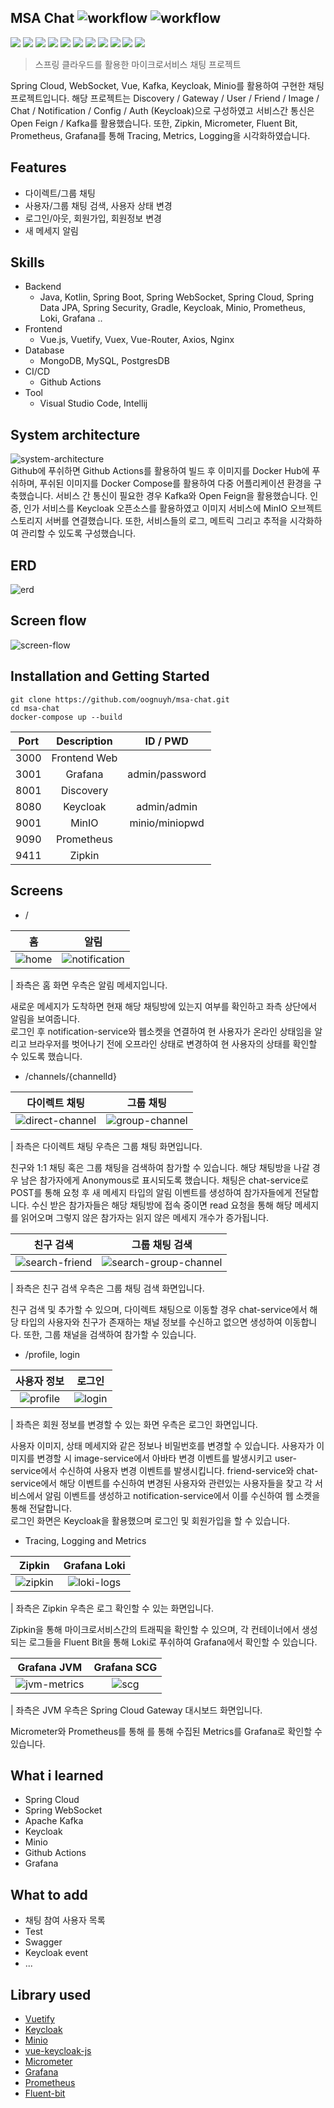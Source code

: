 ## MSA Chat ![workflow](https://github.com/oognuyh/msa-chat/actions/workflows/backend.yml/badge.svg) ![workflow](https://github.com/oognuyh/msa-chat/actions/workflows/frontend.yml/badge.svg)
<img src="https://img.shields.io/badge/Prometheus-E6522C.svg?&logo=Prometheus&logoColor=white"> <img src="https://img.shields.io/badge/Grafana-F46800.svg?&logo=Grafana&logoColor=white"> <img src="https://img.shields.io/badge/Vue.js-4FC08D.svg?&logo=Vue.js&logoColor=white"> <img src="https://img.shields.io/badge/Spring Boot-6DB33F.svg?&logo=SpringBoot&logoColor=white"> <img src="https://img.shields.io/badge/MongoDB-47A248.svg?&logo=MongoDB&logoColor=white"> <img src="https://img.shields.io/badge/NGINX-009639.svg?&logo=NGINX&logoColor=white">  <img src="https://img.shields.io/badge/GitHub Actions-2088FF.svg?&logo=GitHubActions&logoColor=white"> <img src="https://img.shields.io/badge/Docker-2496ED.svg?&logo=Docker&logoColor=white"> <img src="https://img.shields.io/badge/Visual Studio Code-007ACC.svg?&logo=VisualStudioCode&logoColor=white"> <img src="https://img.shields.io/badge/Vuetify-1867C0.svg?&logo=Vuetify&logoColor=white"> <img src="https://img.shields.io/badge/Apache Kafka-231F20.svg?&logo=ApacheKafka&logoColor=white"> 

> 스프링 클라우드를 활용한 마이크로서비스 채팅 프로젝트

Spring Cloud, WebSocket, Vue, Kafka, Keycloak, Minio를 활용하여 구현한 채팅 프로젝트입니다. 해당 프로젝트는 Discovery / Gateway / User / Friend / Image / Chat / Notification / Config / Auth (Keycloak)으로 구성하였고 서비스간 통신은 Open Feign / Kafka를 활용했습니다. 또한, Zipkin, Micrometer, Fluent Bit, Prometheus, Grafana를 통해 Tracing, Metrics, Logging을 시각화하였습니다.

## Features
- 다이렉트/그룹 채팅
- 사용자/그룹 채팅 검색, 사용자 상태 변경
- 로그인/아웃, 회원가입, 회원정보 변경
- 새 메세지 알림

## Skills
- Backend
    - Java, Kotlin, Spring Boot, Spring WebSocket, Spring Cloud, Spring Data JPA, Spring Security, Gradle, Keycloak, Minio, Prometheus, Loki, Grafana ..
- Frontend
    - Vue.js, Vuetify, Vuex, Vue-Router, Axios, Nginx
- Database
    - MongoDB, MySQL, PostgresDB
- CI/CD
    - Github Actions
- Tool
    - Visual Studio Code, Intellij

## System architecture
![system-architecture](https://raw.githubusercontent.com/oognuyh/msa-chat/master/images/system-architecture.png)  
Github에 푸쉬하면 Github Actions를 활용하여 빌드 후 이미지를 Docker Hub에 푸쉬하며, 푸쉬된 이미지를 Docker Compose를 활용하여 다중 어플리케이션 환경을 구축했습니다. 서비스 간 통신이 필요한 경우 Kafka와 Open Feign을 활용했습니다. 인증, 인가 서비스를 Keycloak 오픈소스를 활용하였고 이미지 서비스에 MinIO 오브젝트 스토리지 서버를 연결했습니다. 또한, 서비스들의 로그, 메트릭 그리고 추적을 시각화하여 관리할 수 있도록 구성했습니다.

## ERD
![erd](https://raw.githubusercontent.com/oognuyh/msa-chat/master/images/erd.png)  

## Screen flow
![screen-flow](https://raw.githubusercontent.com/oognuyh/msa-chat/master/images/screen-flow.png)  

## Installation and Getting Started
```
git clone https://github.com/oognuyh/msa-chat.git
cd msa-chat
docker-compose up --build
```

| Port | Description | ID / PWD |
|:-:|:-:|:-:|
| 3000 | Frontend Web |  |
| 3001 | Grafana | admin/password |
| 8001 | Discovery |  |
| 8080 | Keycloak | admin/admin |
| 9001 | MinIO | minio/miniopwd |
| 9090 | Prometheus |  |
| 9411 | Zipkin |  |


## Screens
- /

| 홈 | 알림 |
|:---:|:---:|
|![home](https://raw.githubusercontent.com/oognuyh/msa-chat/master/images/home.png)|![notification](https://raw.githubusercontent.com/oognuyh/msa-chat/master/images/notification.png)|

| 좌측은 홈 화면 우측은 알림 메세지입니다.

새로운 메세지가 도착하면 현재 해당 채팅방에 있는지 여부를 확인하고 좌측 상단에서 알림을 보여줍니다.  
로그인 후 notification-service와 웹소켓을 연결하여 현 사용자가 온라인 상태임을 알리고 브라우저를 벗어나기 전에 오프라인 상태로 변경하여 현 사용자의 상태를 확인할 수 있도록 했습니다. 

- /channels/{channelId}

| 다이렉트 채팅 | 그룹 채팅 |
|:---:|:---:|
|![direct-channel](https://raw.githubusercontent.com/oognuyh/msa-chat/master/images/direct-channel.png)|![group-channel](https://raw.githubusercontent.com/oognuyh/msa-chat/master/images/group-channel.png)|

| 좌측은 다이렉트 채팅 우측은 그룹 채팅 화면입니다.

친구와 1:1 채팅 혹은 그룹 채팅을 검색하여 참가할 수 있습니다. 해당 채팅방을 나갈 경우 남은 참가자에게 Anonymous로 표시되도록 했습니다. 채팅은 chat-service로 POST를 통해 요청 후 새 메세지 타입의 알림 이벤트를 생성하여 참가자들에게 전달합니다. 수신 받은 참가자들은 해당 채팅방에 접속 중이면 read 요청을 통해 해당 메세지를 읽어오며 그렇지 않은 참가자는 읽지 않은 메세지 개수가 증가됩니다.

| 친구 검색 | 그룹 채팅 검색 |
|:---:|:---:|
|![search-friend](https://raw.githubusercontent.com/oognuyh/msa-chat/master/images/search-friend.png)|![search-group-channel](https://raw.githubusercontent.com/oognuyh/msa-chat/master/images/search-group-channel.png)|

| 좌측은 친구 검색 우측은 그룹 채팅 검색 화면입니다.

친구 검색 및 추가할 수 있으며, 다이렉트 채팅으로 이동할 경우 chat-service에서 해당 타입의 사용자와 친구가 존재하는 채널 정보를 수신하고 없으면 생성하여 이동합니다. 또한, 그룹 채널을 검색하여 참가할 수 있습니다.

- /profile, login

| 사용자 정보 | 로그인 |
|:---:|:---:|
|![profile](https://raw.githubusercontent.com/oognuyh/msa-chat/master/images/profile.png)|![login](https://raw.githubusercontent.com/oognuyh/msa-chat/master/images/login.png)|

| 좌측은 회원 정보를 변경할 수 있는 화면 우측은 로그인 화면입니다.

사용자 이미지, 상태 메세지와 같은 정보나 비밀번호를 변경할 수 있습니다.
사용자가 이미지를 변경할 시 image-service에서 아바타 변경 이벤트를 발생시키고 user-service에서 수신하여 사용자 변경 이벤트를 발생시킵니다. friend-service와 chat-service에서 해당 이벤트를 수신하여 변경된 사용자와 관련있는 사용자들을 찾고 각 서비스에서 알림 이벤트를 생성하고 notification-service에서 이를 수신하여 웹 소켓을 통해 전달합니다.  
로그인 화면은 Keycloak을 활용했으며 로그인 및 회원가입을 할 수 있습니다.

- Tracing, Logging and Metrics

| Zipkin | Grafana Loki |
|:---:|:---:|
|![zipkin](https://raw.githubusercontent.com/oognuyh/msa-chat/master/images/zipkin.png)|![loki-logs](https://raw.githubusercontent.com/oognuyh/msa-chat/master/images/loki-logs.png)|

| 좌측은 Zipkin 우측은 로그 확인할 수 있는 화면입니다.

Zipkin을 통해 마이크로서비스간의 트래픽을 확인할 수 있으며, 각 컨테이너에서 생성되는 로그들을 Fluent Bit을 통해 Loki로 푸쉬하여 Grafana에서 확인할 수 있습니다.

| Grafana JVM | Grafana SCG |
|:---:|:---:|
|![jvm-metrics](https://raw.githubusercontent.com/oognuyh/msa-chat/master/images/jvm-metrics.png)|![scg](https://raw.githubusercontent.com/oognuyh/msa-chat/master/images/scg.png)|

| 좌측은 JVM 우측은 Spring Cloud Gateway 대시보드 화면입니다.

Micrometer와 Prometheus를 통해 를 통해 수집된 Metrics를 Grafana로 확인할 수 있습니다.

## What i learned
- Spring Cloud
- Spring WebSocket
- Apache Kafka
- Keycloak
- Minio
- Github Actions
- Grafana

## What to add
- 채팅 참여 사용자 목록
- Test
- Swagger
- Keycloak event
- ...

## Library used
- [Vuetify](https://vuetifyjs.com)
- [Keycloak](https://keycloak.org)
- [Minio](https://min.io)
- [vue-keycloak-js](https://github.com/dsb-norge/vue-keycloak-js)
- [Micrometer](https://micrometer.io/)
- [Grafana](https://grafana.com/)
- [Prometheus](https://prometheus.io/)
- [Fluent-bit](https://fluentbit.io/)